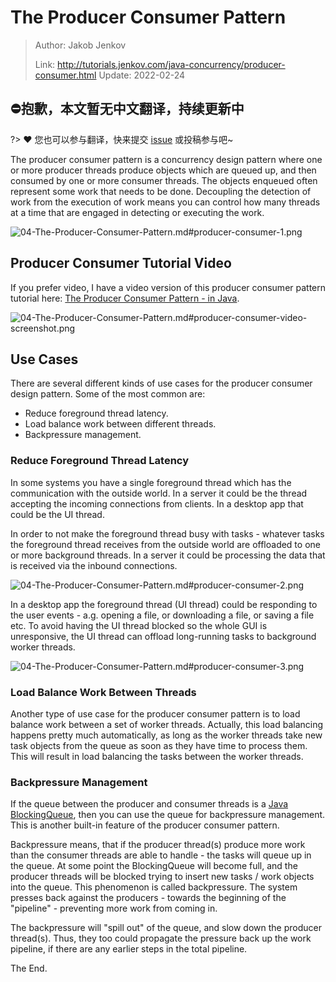 # The Producer Consumer Pattern

> Author: Jakob Jenkov
>
> Link: http://tutorials.jenkov.com/java-concurrency/producer-consumer.html  Update: 2022-02-24

## ⛔抱歉，本文暂无中文翻译，持续更新中
?> ❤️ 您也可以参与翻译，快来提交 [issue](https://github.com/senlypan/concurrent-programming-docs/issues) 或投稿参与吧~

The producer consumer pattern is a concurrency design pattern where one or more producer threads produce objects which are queued up, and then consumed by one or more consumer threads. The objects enqueued often represent some work that needs to be done. Decoupling the detection of work from the execution of work means you can control how many threads at a time that are engaged in detecting or executing the work.

![04-The-Producer-Consumer-Pattern.md#producer-consumer-1.png](http://tutorials.jenkov.com/images/java-concurrency/producer-consumer-1.png)

## Producer Consumer Tutorial Video

If you prefer video, I have a video version of this producer consumer pattern tutorial here:
[The Producer Consumer Pattern - in Java](https://www.youtube.com/watch?v=tEwNXnAmc9c&list=PLL8woMHwr36EDxjUoCzboZjedsnhLP1j4&index=17).

![04-The-Producer-Consumer-Pattern.md#producer-consumer-video-screenshot.png](http://tutorials.jenkov.com/images/java-concurrency/producer-consumer-video-screenshot.png)

## Use Cases

There are several different kinds of use cases for the producer consumer design pattern. Some of the most common are:

- Reduce foreground thread latency.
- Load balance work between different threads.
- Backpressure management.

### Reduce Foreground Thread Latency

In some systems you have a single foreground thread which has the communication with the outside world. In a server it could be the thread accepting the incoming connections from clients. In a desktop app that could be the UI thread.

In order to not make the foreground thread busy with tasks - whatever tasks the foreground thread receives from the outside world are offloaded to one or more background threads. In a server it could be processing the data that is received via the inbound connections.

![04-The-Producer-Consumer-Pattern.md#producer-consumer-2.png](http://tutorials.jenkov.com/images/java-concurrency/producer-consumer-2.png)

In a desktop app the foreground thread (UI thread) could be responding to the user events - a.g. opening a file, or downloading a file, or saving a file etc. To avoid having the UI thread blocked so the whole GUI is unresponsive, the UI thread can offload long-running tasks to background worker threads.

![04-The-Producer-Consumer-Pattern.md#producer-consumer-3.png](http://tutorials.jenkov.com/images/java-concurrency/producer-consumer-3.png)

### Load Balance Work Between Threads
Another type of use case for the producer consumer pattern is to load balance work between a set of worker threads. Actually, this load balancing happens pretty much automatically, as long as the worker threads take new task objects from the queue as soon as they have time to process them. This will result in load balancing the tasks between the worker threads.

### Backpressure Management

If the queue between the producer and consumer threads is a [Java BlockingQueue](http://tutorials.jenkov.com/java-util-concurrent/blockingqueue.html), then you can use the queue for backpressure management. This is another built-in feature of the producer consumer pattern.

Backpressure means, that if the producer thread(s) produce more work than the consumer threads are able to handle - the tasks will queue up in the queue. At some point the BlockingQueue will become full, and the producer threads will be blocked trying to insert new tasks / work objects into the queue. This phenomenon is called backpressure. The system presses back against the producers - towards the beginning of the "pipeline" - preventing more work from coming in.

The backpressure will "spill out" of the queue, and slow down the producer thread(s). Thus, they too could propagate the pressure back up the work pipeline, if there are any earlier steps in the total pipeline.

The End.







